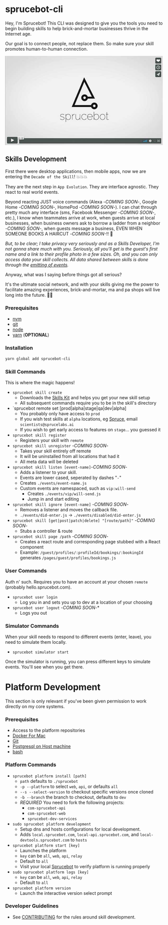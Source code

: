 # sprucebot-cli
Hey, I'm Sprucebot! This CLI was designed to give you the tools you need to begin building skills to help brick-and-mortar businesses thrive in the Internet age. 

Our goal is to connect people, not replace them. So make
sure your skill promotes human-to-human connection.

[![Watch Vignette 1](images/video-poster.jpg?raw=true)](https://vimeo.com/196923365)

## Skills Development
First there were desktop applications, then mobile apps, now we are entering the `Decade of the Skill`!  💥💥💥

They are the next step in `App Evolution`. They are interface agnostic. They react to real world events. 

Beyond reacting JUST voice commands (Alexa -*COMING SOON*-, Google Home -*COMING SOON*-, HomePod -*COMING SOON*-). I can chat through pretty much any interface (sms, Facebook Messenger -*COMING SOON*-, etc.), I know when teammates arrive at work, when guests arrive at local businesses, when business owners ask to borrow a ladder from a neighbor -*COMING SOON*-, when guests message a business, EVEN WHEN SOMEONE BOOKS A HAIRCUT -*COMING SOON*-!! 💇

*But, to be clear; I take privacy very seriously and as a Skills Developer, I'm not gonna share much  with you. Seriously, all you'll get is the guest's first name and a link to their profile photo in a few sizes. Oh, and you can only access data your skill collects. All data shared between skills is done through the [emitting of events](https://github.com/liquidg3/sprucebot-skills-kit/blob/dev/docs/events.md).*

Anyway, what was I saying before things got all serious?

It's the ultimate social network, and with your skills giving me the power to
facilitate amazing experiences, brick-and-mortar, ma and pa shops will live long into the future. 🌲🤖

### Prerequisites
* [nvm](https://github.com/creationix/nvm/blob/master/README.md)
* [git](https://git-scm.com/downloads)
* [node](https://nodejs.org)
* [yarn](https://github.com/yarnpkg/yarn) (**OPTIONAL**)

### Installation
```bash
yarn global add sprucebot-cli

```


### Skill Commands
This is where the magic happens!

* `sprucebot skill create`
  * Downloads the [Skills Kit](https://github.com/sprucelabsai/sprucebot-skills-kit) and helps you get your new skill setup
  * All subsequent commands require you to be in the skill's directory
* `sprucebot remote set [prod|alpha|stage|qa|dev|alpha]
  * You probably only have access to `prod`
  * If you wish test skills at `alpha` locations, eg [Spruce](https://vimeo.com/214239239), email `scientists@sprucelabs.ai`
  * If you wish to get early access to features on `stage`... you guessed it
* `sprucebot skill register`
  * Registers your skill with `remote`
* `sprucebot skill unregister` -*COMING SOON*-
  * Takes your skill entirely off remote
  * It will be uninstalled from all locations that had it
  * All meta data will be deleted
* `sprucebot skill listen [event-name]`-*COMING SOON*-
  * Adds a listener to your skill. 
  * Events are lower cased, seperated by dashes "`-`"
  * Creates `./events/event-name.js`
  * Custom events are namespaced, such as `vip:will-send`
    * Creates `./events/vip/will-send.js`
    * Jump in and start editing
* `sprucebot skill ignore [event-name]` -*COMING SOON*-
  * Removes a listener and moves the callback file.
  * `./events/did-enter.js` -> `./events/disabled/did-enter.js`
* `sprucebot skill [get|post|patch|delete] "[route/path]"` -*COMING SOON*-
  * Stubs a controller & route
* `sprucebot skill page /path` -*COMING SOON*-
  * Creates a react route and corresponding page stubbed with a React component
  * Example: `/guest/profiles/:profileId/bookings/:bookingId` generates `/pages/guest/profiles/bookings.js`

### User Commands
Auth n' such. Requires you to have an account at your chosen `remote` (probably hello.sprucebot.com).

* `sprucebot user login`
  * Log you in and sets you up to dev at a location of your choosing
* `sprucebot user logout` -*COMING SOON*-*
  * Logs you out

### Simulator Commands
When your skill needs to respond to different events (enter, leave), you need to simulate them locally.

* `sprucebot simulator start`

Once the simulator is running, you can press different keys to simulate events. You'll see when you get there.

#  Platform Development
This section is only relevant if you've been given permission to work directly on my core systems.

### Prerequisites
* Access to the platform repositories
* [Docker For Mac](https://www.docker.com/docker-mac)
* [Git](https://git-scm.com)
* [Postgresql on Host machine](https://gist.github.com/sgnl/609557ebacd3378f3b72)
* [bash](https://www.gnu.org/software/bash/)

### Platform Commands

* `sprucebot platform install [path]`
  * `path` defaults to `./sprucebot`
  * `-p --platform` to select `web`, `api`, or defaults `all`
  * `--s --select-version` to checkout specific versions once cloned
  * `-b --branch` the branch to checkout, defaults to `dev`
  * *REQUIRED* You need to fork the following projects:
    * `com-sprucebot-api`
    * `com-sprucebot-web`
    * `sprucebot-dev-services`
* `sudo sprucebot platform development`
  * Setup dns and hosts configurations for local development.
  * Adds `local.sprucebot.com`, `local-api.sprucebot.com`, and `local-devtools.sprucebot.com` to `hosts`
* `sprucebot platform start [key]`
  * Launches the platform
  * `key` can be `all`, `web`, `api`, `relay`
  * Default to `all`
  * Visit your local [Sprucebot](https://local.sprucebot.com) to verify platform is running properly
* `sudo sprucebot platform logs [key]`
  * `key` can be `all`, `web`, `api`, `relay`
  * Default to `all`
* `sprucebot platform version`
  * Launch the interactive version select prompt

### Developer Guidelines
* See [CONTRIBUTING](https://github.com/sprucelabsai/sprucebot-cli/blob/dev/docs/CONTRIBUTING.md) for the rules around skill development.
